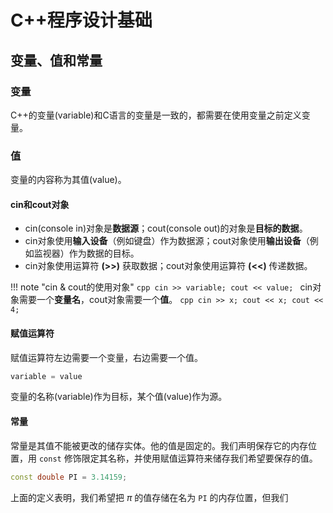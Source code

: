 # C++程序设计基础
## 变量、值和常量
### 变量
C++的变量(variable)和C语言的变量是一致的，都需要在使用变量之前定义变量。
### 值
变量的内容称为其值(value)。
#### cin和cout对象
+ cin(console in)对象是**数据源**；cout(console out)的对象是**目标的数据**。
+ cin对象使用**输入设备**（例如键盘）作为数据源；cout对象使用**输出设备**（例如监视器）作为数据的目标。
+ cin对象使用运算符 **(>>)** 获取数据；cout对象使用运算符 **(<<)** 传递数据。

!!! note "cin & cout的使用对象"
	```cpp
	cin >> variable;
	cout << value;
	```
	cin对象需要一个**变量名**，cout对象需要一个**值**。
	```cpp
	cin >> x;
	cout << x;
	cout << 4;
	```
#### 赋值运算符
赋值运算符左边需要一个变量，右边需要一个值。
```cpp
variable = value
```
变量的名称(variable)作为目标，某个值(value)作为源。
#### 常量
常量是其值不能被更改的储存实体。他的值是固定的。我们声明保存它的内存位置，用 `const` 修饰限定其名称，并使用赋值运算符来储存我们希望要保存的值。
```cpp
const double PI = 3.14159;
```
上面的定义表明，我们希望把 $\pi$ 的值存储在名为 `PI` 的内存位置，但我们